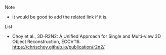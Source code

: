 Note
- It would be good to add the related link if it is. 

List
- Choy et al., 3D-R2N2: A Unified Approach for Single and Multi-view 3D Object Reconstruction, ECCV'16.
	https://chrischoy.github.io/publication/r2n2/
